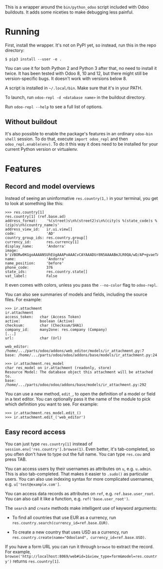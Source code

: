 This is a wrapper around the `bin/python_odoo` script included with Odoo buildouts. It adds some niceties to make debugging less painful.

# Running

First, install the wrapper. It's not on PyPI yet, so instead, run this in the repo directory:

```
$ pip3 install --user -e .
```

You can use it for both Python 2 and Python 3 after that, no need to install it twice. It has been tested with Odoo 8, 10 and 12, but there might still be version-specific bugs. It doesn't work with versions below 8.

A script is installed in `~/.local/bin`. Make sure that it's in your PATH.

To launch, run `odoo-repl -d <database name>` in the buildout directory.

Run `odoo-repl --help` to see a full list of options.

## Without buildout

It's also possible to enable the package's features in an ordinary `odoo-bin shell` session. To do that, execute `import odoo_repl` and then `odoo_repl.enable(env)`. To do it this way it does need to be installed for your current Python version or virtualenv.

# Features

## Record and model overviews

Instead of seeing an uninformative `res.country(1,)` in your terminal, you get to look at something like this:

```pycon
>>> res.country[1]
res.country[1] (ref.base.ad)
address_format:    '%(street)s\n%(street2)s\n%(city)s %(state_code)s %(zip)s\n%(country_name)s'
address_view_id:   ir.ui.view[]
code:              'AD'
country_group_ids: res.country.group[]
currency_id:       res.currency[1]
display_name:      'Andorra'
image:             b'iVBORw0KGgoAAAANSUhEUgAAAPoAAACvCAYAAADUr8N5AAAABmJLR0QA/wD/AP+gvaeTAAAAB3RJTUUH2wMJBAgMSOMd6QAAIABJREFUeJzt3XmQXddh3/...
name:              'Andorra'
name_position:     'before'
phone_code:        376
state_ids:         res.country.state[]
vat_label:         False
```

It even comes with colors, unless you pass the `--no-color` flag to `odoo-repl`.

You can also see summaries of models and fields, including the source files. For example:

```pycon
>>> ir.attachment
ir.attachment
access_token:   char (Access Token)
active:         boolean (Active)
checksum:       char (Checksum/SHA1)
company_id:     many2one: res.company (Company)
[...]
url:            char (Url)

web_editor: /home/.../parts/odoo/addons/web_editor/models/ir_attachment.py:7
base: /home/.../parts/odoo/odoo/addons/base/models/ir_attachment.py:24

>>> ir.attachment.res_model
char res_model on ir.attachment (readonly, store)
Resource Model: The database object this attachment will be attached to.
base: /home/.../parts/odoo/odoo/addons/base/models/ir_attachment.py:292
```

You can use a new method, `edit_`, to open the definition of a model or field in a text editor. You can optionally pass it the name of the module to pick which definition you want to see. For example:

```pycon
>>> ir.attachment.res_model.edit_()
>>> ir.attachment.edit_('web_editor')
```

## Easy record access

You can just type `res.country[1]` instead of `session.env['res.country'].browse(1)`. Even better, it's tab-completed, so you often don't have to type out the full name. You can type `res.cou` and press TAB.

You can access users by their usernames as attributes on `u`, e.g. `u.admin`. This is also tab-completed. That makes it easier to `.sudo()` as particular users. You can also use indexing syntax for more complicated usernames, e.g. `u['test@example.com']`.

You can access data records as attributes on `ref`, e.g. `ref.base.user_root`. You can also call it like a function, e.g. `ref('base.user_root')`.

The `search` and `create` methods make intelligent use of keyword arguments:

- To find all countries that use EUR as a currency, run `res.country.search(currency_id=ref.base.EUR)`.

- To create a new country that uses USD as a currency, run `res.country.create(name="Odooland", currency_id=ref.base.USD)`.

If you have a form URL you can run it through `browse` to extract the record. For example, `browse('http://localhost:8069/web#id=1&view_type=form&model=res.country')` returns `res.country[1]`.

